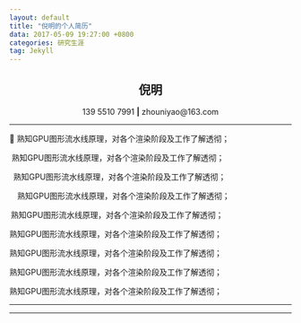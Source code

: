 ```yaml
---
layout: default
title: "倪明的个人简历"
data: 2017-05-09 19:27:00 +0800
categories: 研究生涯
tag: Jekyll
---
```


<center><h2>倪明</h2></center>
<center>139 5510 7991 <strong>|</strong> zhouniyao@163.com</center>

---

	熟知GPU图形流水线原理，对各个渲染阶段及工作了解透彻；

&nbsp;熟知GPU图形流水线原理，对各个渲染阶段及工作了解透彻；

&ensp;熟知GPU图形流水线原理，对各个渲染阶段及工作了解透彻；

&emsp;熟知GPU图形流水线原理，对各个渲染阶段及工作了解透彻；

&thinsp;熟知GPU图形流水线原理，对各个渲染阶段及工作了解透彻；

&zwnj;熟知GPU图形流水线原理，对各个渲染阶段及工作了解透彻；

&zwj;熟知GPU图形流水线原理，对各个渲染阶段及工作了解透彻；

 熟知GPU图形流水线原理，对各个渲染阶段及工作了解透彻；
 
熟知GPU图形流水线原理，对各个渲染阶段及工作了解透彻；


---


----------



